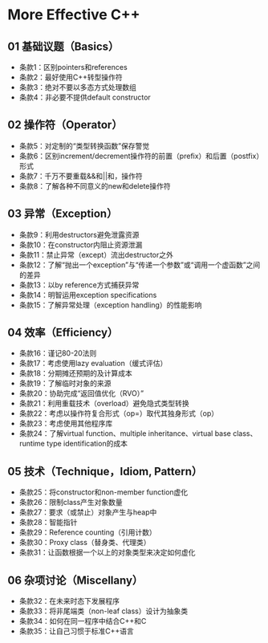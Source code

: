 
# More Effective C++

## 01 基础议题（Basics）
- 条款1：区别pointers和references
- 条款2：最好使用C++转型操作符
- 条款3：绝对不要以多态方式处理数组
- 条款4：非必要不提供default constructor

## 02 操作符（Operator）
- 条款5：对定制的“类型转换函数”保存警觉
- 条款6：区别increment/decrement操作符的前置（prefix）和后置（postfix）形式
- 条款7：千万不要重载&&和||和，操作符
- 条款8：了解各种不同意义的new和delete操作符

## 03 异常（Exception）
- 条款9：利用destructors避免泄露资源
- 条款10：在constructor内阻止资源泄漏
- 条款11：禁止异常（except）流出destructor之外
- 条款12：了解“抛出一个exception”与“传递一个参数”或“调用一个虚函数”之间的差异
- 条款13：以by reference方式捕获异常
- 条款14：明智运用exception specifications
- 条款15：了解异常处理（exception handling）的性能影响

## 04 效率（Efficiency）
- 条款16：谨记80-20法则
- 条款17：考虑使用lazy evaluation（缓式评估）
- 条款18：分期摊还预期的及计算成本
- 条款19：了解临时对象的来源
- 条款20：协助完成“返回值优化（RVO）”
- 条款21：利用重载技术（overload）避免隐式类型转换
- 条款22：考虑以操作符复合形式（op=）取代其独身形式（op）
- 条款23：考虑使用其他程序库
- 条款24：了解virtual function、multiple inheritance、virtual base class、runtime type identification的成本

## 05 技术（Technique，Idiom, Pattern）
- 条款25：将constructor和non-member function虚化
- 条款26：限制class产生对象数量
- 条款27：要求（或禁止）对象产生与heap中
- 条款28：智能指针
- 条款29：Reference counting（引用计数）
- 条款30：Proxy class（替身类、代理类）
- 条款31：让函数根据一个以上的对象类型来决定如何虚化

## 06 杂项讨论（Miscellany）
- 条款32：在未来时态下发展程序
- 条款33：将非尾端类（non-leaf class）设计为抽象类
- 条款34：如何在同一程序中结合C++和C
- 条款35：让自己习惯于标准C++语言
